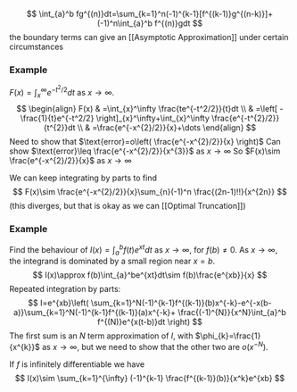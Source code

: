 $$
\int_{a}^b fg^{(n)}dt=\sum_{k=1}^n(-1)^{k-1}[f^{(k-1)}g^{(n-k)}]+(-1)^n\int_{a}^b f^{(n)}gdt
$$
the boundary terms can give an [[Asymptotic Approximation]] under certain circumstances
### Example
$F(x)=\int_{x}^\infty e^{-t^2/2}dt$ as $x\to \infty$.
$$
\begin{align}
F(x) & =\int_{x}^\infty \frac{te^{-t^2/2}}{t}dt \\
 & =\left[ -\frac{1}{t}e^{-t^2/2} \right]_{x}^\infty+\int_{x}^\infty \frac{e^{-t^{2}/2}}{t^{2}}dt \\
 & =\frac{e^{-x^{2}/2}}{x}+\dots
\end{align}
$$
Need to show that $\text{error}=o\left( \frac{e^{-x^{2}/2}}{x} \right)$
Can show $\text{error}\leq \frac{e^{-x^{2}/2}}{x^{3}}$ as $x\to \infty$
So $F(x)\sim \frac{e^{-x^{2}/2}}{x}$ as $x\to \infty$

We can keep integrating by parts to find
$$
F(x)\sim \frac{e^{-x^{2}/2}}{x}\sum_{n}(-1)^n \frac{(2n-1)!!}{x^{2n}}
$$
(this diverges, but that is okay as we can [[Optimal Truncation]])
### Example
Find the behaviour of $I(x)=\int_{a}^b f{(t)e^{xt}dt}$ as $x\to \infty$, for $f(b)\neq 0$.
As $x\to \infty$, the integrand is dominated by a small region near $x=b$. 
$$
I(x)\approx f(b)\int_{a}^be^{xt}dt\sim f(b)\frac{e^{xb}}{x}
$$
Repeated integration by parts:
$$
I=e^{xb}\left( \sum_{k=1}^N(-1)^{k-1}f^{(k-1)}(b)x^{-k}-e^{-x(b-a)}\sum_{k=1}^N(-1)^{k-1}f^{(k-1)}(a)x^{-k}+ \frac{(-1)^{N}}{x^N}\int_{a}^b f^{(N)}e^{x(t-b)}dt \right)
$$
The first sum is an $N$ term approximation of $I$, 
with $\phi_{k}=\frac{1}{x^{k}}$ as $x\to \infty$, 
but we need to show that the other two are $o(x^{-N})$.

If $f$ is infinitely differentiable we have
$$
I(x)\sim \sum_{k=1}^{\infty} (-1)^{k-1} \frac{f^{(k-1)}(b)}{x^k}e^{xb}
$$
